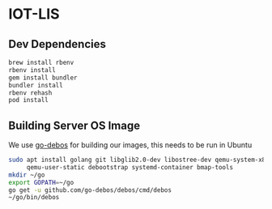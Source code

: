 # IOT-LIS

## Dev Dependencies

```bash
brew install rbenv
rbenv install
gem install bundler
bundler install
rbenv rehash
pod install
```

## Building Server OS Image

We use [go-debos](https://github.com/go-debos/debos) for building our images, this needs to be run in Ubuntu

```bash
sudo apt install golang git libglib2.0-dev libostree-dev qemu-system-x86 \
     qemu-user-static debootstrap systemd-container bmap-tools
mkdir ~/go
export GOPATH=~/go
go get -u github.com/go-debos/debos/cmd/debos
~/go/bin/debos
```
